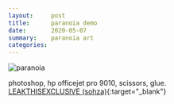 ```yaml
---
layout:     post
title:      paranoia demo
date:       2020-05-07
summary:    paranoia art
categories: 
---
```


![paranoia](https://i.imgur.com/zzkRrir.jpg)

photoshop, hp officejet pro 9010, scissors, glue. <br />
[LEAKTHISEXCLUSIVE (sohza)](https://www.dropbox.com/s/4i1kn7zkt0gx77g/PARANOIA.mp3?dl=0){:target="_blank"}

